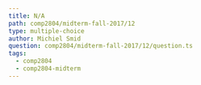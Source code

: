 ```yaml
---
title: N/A
path: comp2804/midterm-fall-2017/12
type: multiple-choice
author: Michiel Smid
question: comp2804/midterm-fall-2017/12/question.ts
tags:
  - comp2804
  - comp2804-midterm
---
```

